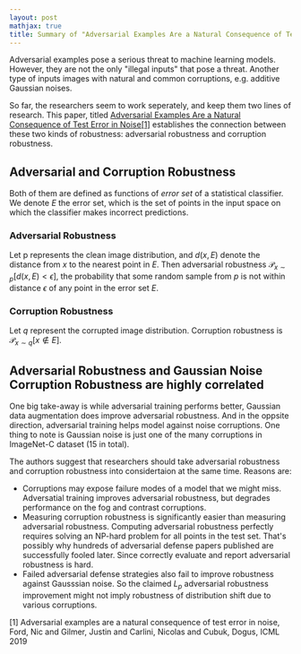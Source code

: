 ```yaml
---
layout: post
mathjax: true
title: Summary of "Adversarial Examples Are a Natural Consequence of Test Error in Noise"
---
```


Adversarial examples pose a serious threat to machine learning models. However, they are not the only "illegal inputs" that pose a threat. Another type of inputs images with natural and common corruptions, e.g. additive Gaussian noises. 

So far, the researchers seem to work seperately, and keep them two lines of research. This paper, titled
 [Adversarial Examples Are a Natural Consequence of Test Error in Noise\[1\]](https://arxiv.org/abs/1901.10513)
  establishes the connection between these two kinds of robustness: adversarial robustness and corruption robustness.

## Adversarial and Corruption Robustness

Both of them are defined as functions of *error set* of a statistical classifier. We  denote $E$ the error set, which is the set of points in the input space on which the classifier makes incorrect predictions. 

### Adversarial Robustness

Let p represents the clean image distribution, and $d(x, E)$ denote the distance from $x$ to the nearest point in $E$. Then adversarial robustness $\mathcal{P}_{x\sim p}[d(x, E) < \epsilon]$, the probability that some random sample from $p$ is not within distance $\epsilon$ of any point in the error set $E$. 

### Corruption Robustness

Let $q$ represent the corrupted image distribution. Corruption robustness is $\mathcal{P}_{x\sim q}[x \notin E ]$. 



## Adversarial Robustness and Gaussian Noise Corruption Robustness are highly correlated

One big take-away is while adversarial training performs better, Gaussian data augmentation does improve adversarial robustness. And in the oppsite direction, adversarial training  helps model against noise corruptions. One thing to note is Gaussian noise is just one of the many corruptions in ImageNet-C dataset (15 in total).


The authors suggest that researchers should take adversarial robustness and corruption robustness into considertaion at the same time. Reasons are:

* Corruptions may expose failure modes of a model that we might miss. Adversatial training improves adversarial robustness, but degrades performance on the fog and contrast corruptions. 
* Measuring corruption robustness is significantly easier than measuring adversarial robustness. Computing adversarial robustness perfectly requires solving an NP-hard problem for all points in the test set. That's possibly why hundreds of adversarial defense papers published are successfully fooled later. Since correctly evaluate and report adversarial robustness is hard.
* Failed adversarial defense strategies also fail to improve robustness against Gausssian noise. So the claimed $L_p$ adversarial robustness improvement might not imply robustness of distribution shift due to various corruptions.

[1] Adversarial examples are a natural consequence of test error in noise, Ford, Nic and Gilmer, Justin and Carlini, Nicolas and Cubuk, Dogus, ICML 2019